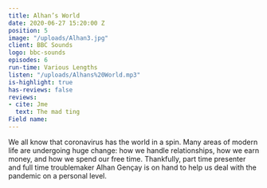 ```yaml
---
title: Alhan’s World
date: 2020-06-27 15:20:00 Z
position: 5
image: "/uploads/Alhan3.jpg"
client: BBC Sounds
logo: bbc-sounds
episodes: 6
run-time: Various Lengths
listen: "/uploads/Alhans%20World.mp3"
is-highlight: true
has-reviews: false
reviews:
- cite: Jme
  text: The mad ting
Field name: 
---
```


We all know that coronavirus has the world in a spin. Many areas of modern life are undergoing huge change: how we handle relationships, how we earn money, and how we spend our free time. Thankfully, part time presenter and full time troublemaker Alhan Gençay is on hand to help us deal with the pandemic on a personal level.